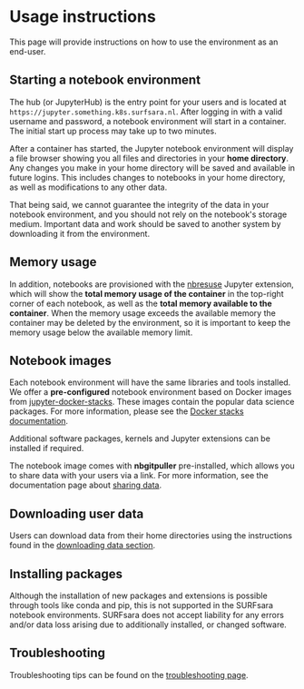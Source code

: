 # Usage instructions
This page will provide instructions on how to use the environment as an end-user.

## Starting a notebook environment
The hub (or JupyterHub) is the entry point for your users and is located at `https://jupyter.something.k8s.surfsara.nl`. After logging in with a valid username and password, a notebook environment will start in a container. The initial start up process may take up to two minutes.

After a container has started, the Jupyter notebook environment will display a file browser showing you all files and directories in your **home directory**. Any changes you make in your home directory will be saved and available in future logins. This includes changes to notebooks in your home directory, as well as modifications to any other data.

That being said, we cannot guarantee the integrity of the data in your notebook environment, and you should not rely on the notebook's storage medium. Important data and work should be saved to another system by downloading it from the environment.

## Memory usage
In addition, notebooks are provisioned with the [nbresuse](https://github.com/yuvipanda/nbresuse) Jupyter extension, which will show the **total memory usage of the container** in the top-right corner of each notebook, as well as the **total memory available to the container**. When the memory usage exceeds the available memory the container may be deleted by the environment, so it is important to keep the memory usage below the available memory limit.

## Notebook images
Each notebook environment will have the same libraries and tools installed. We offer a **pre-configured** notebook environment based on Docker images from [jupyter-docker-stacks](https://jupyter-docker-stacks.readthedocs.io/en/latest/using/selecting.html). These images contain the popular data science packages. For more information, please see the [Docker stacks documentation](https://jupyter-docker-stacks.readthedocs.io/en/latest/using/selecting.html).

Additional software packages, kernels and Jupyter extensions can be installed if required.

The notebook image comes with **nbgitpuller** pre-installed, which allows you to share data with your users via a link. For more information, see the documentation page about [sharing data](SHARING.md).

## Downloading user data
Users can download data from their home directories using the instructions found in the [downloading data section](DOWNLOAD-USER-DATA.md).

## Installing packages
Although the installation of new packages and extensions is possible through tools like conda and pip, this is not supported in the SURFsara notebook environments. SURFsara does not accept liability for any errors and/or data loss  arising due to additionally installed, or changed software.

## Troubleshooting
Troubleshooting tips can be found on the [troubleshooting page](TROUBLESHOOTING.md).
